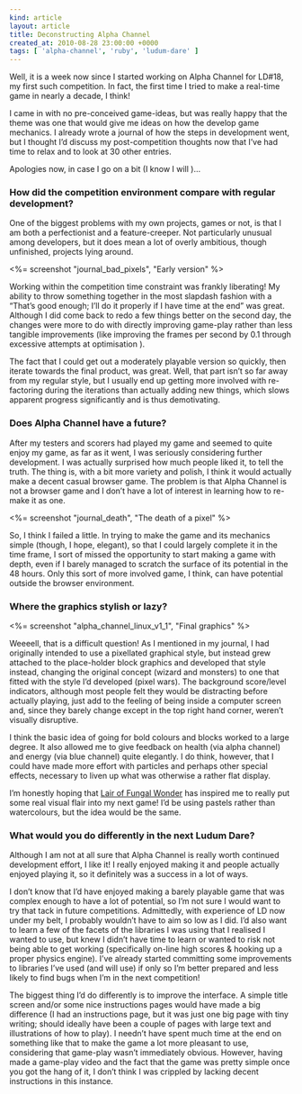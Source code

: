 ```yaml
---
kind: article
layout: article
title: Deconstructing Alpha Channel
created_at: 2010-08-28 23:00:00 +0000
tags: [ 'alpha-channel', 'ruby', 'ludum-dare' ]
---
```


Well, it is a week now since I started working on Alpha Channel for LD#18, my first such competition. In fact, the first time I tried to make a real-time game in nearly a decade, I think!

I came in with no pre-conceived game-ideas, but was really happy that the theme was one that would give me ideas on how the develop game mechanics. I already wrote a journal of how the steps in development went, but I thought I’d discuss my post-competition thoughts now that I’ve had time to relax and to look at 30 other entries.

Apologies now, in case I go on a bit (I know I will  )…


### How did the competition environment compare with regular development?

One of the biggest problems with my own projects, games or not, is that I am both a perfectionist and a feature-creeper. Not particularly unusual among developers, but it does mean a lot of overly ambitious, though unfinished, projects lying around.

<%= screenshot "journal_bad_pixels", "Early version" %>

Working within the competition time constraint was frankly liberating! My ability to throw something together in the most slapdash fashion with a “That’s good enough; I’ll do it properly if I have time at the end” was great. Although I did come back to redo a few things better on the second day, the changes were more to do with directly improving game-play rather than less tangible improvements (like improving the frames per second by 0.1 through excessive attempts at optimisation  ).

The fact that I could get out a moderately playable version so quickly, then iterate towards the final product, was great. Well, that part isn’t so far away from my regular style, but I usually end up getting more involved with re-factoring during the iterations than actually adding new things, which slows apparent progress significantly and is thus demotivating.


### Does Alpha Channel have a future?

After my testers and scorers had played my game and seemed to quite enjoy my game, as far as it went, I was seriously considering further development. I was actually surprised how much people liked it, to tell the truth. The thing is, with a bit more variety and polish, I think it would actually make a decent casual browser game. The problem is that Alpha Channel is not a browser game and I don’t have a lot of interest in learning how to re-make it as one.

<%= screenshot "journal_death", "The death of a pixel" %>

So, I think I failed a little. In trying to make the game and its mechanics simple (though, I hope, elegant), so that I could largely complete it in the time frame, I sort of missed the opportunity to start making a game with depth, even if I barely managed to scratch the surface of its potential in the 48 hours. Only this sort of more involved game, I think, can have potential outside the browser environment.

### Where the graphics stylish or lazy?

<%= screenshot "alpha_channel_linux_v1_1", "Final graphics" %>

Weeeell, that is a difficult question! As I mentioned in my journal, I had originally intended to use a pixellated graphical style, but instead grew attached to the place-holder block graphics and developed that style instead, changing the original concept (wizard and monsters) to one that fitted with the style I’d developed (pixel wars). The background score/level indicators, although most people felt they would be distracting before actually playing, just add to the feeling of being inside a computer screen and, since they barely change except in the top right hand corner, weren’t visually disruptive.

I think the basic idea of going for bold colours and blocks worked to a large degree. It also allowed me to give feedback on health (via alpha channel) and energy (via blue channel) quite elegantly. I do think, however, that I could have made more effort with particles and perhaps other special effects, necessary to liven up what was otherwise a rather flat display.

I’m honestly hoping that [Lair of Fungal Wonder](http://www.niallmoody.com/games/the-lair-of-fungal-wonder) has inspired me to really put some real visual flair into my next game! I’d be using pastels rather than watercolours, but the idea would be the same.


### What would you do differently in the next Ludum Dare?

Although I am not at all sure that Alpha Channel is really worth continued development effort, I like it! I really enjoyed making it and people actually enjoyed playing it, so it definitely was a success in a lot of ways.

I don’t know that I’d have enjoyed making a barely playable game that was complex enough to have a lot of potential, so I’m not sure I would want to try that tack in future competitions. Admittedly, with experience of LD now under my belt, I probably wouldn’t have to aim so low as I did. I’d also want to learn a few of the facets of the libraries I was using that I realised I wanted to use, but knew I didn’t have time to learn or wanted to risk not being able to get working (specifically on-line high scores & hooking up a proper physics engine). I’ve already started committing some improvements to libraries I’ve used (and will use) if only so I’m better prepared and less likely to find bugs when I’m in the next competition!

The biggest thing I’d do differently is to improve the interface. A simple title screen and/or some nice instructions pages would have made a big difference (I had an instructions page, but it was just one big page with tiny writing; should ideally have been a couple of pages with large text and illustrations of how to play). I needn’t have spent much time at the end on something like that to make the game a lot more pleasant to use, considering that game-play wasn’t immediately obvious. However, having made a game-play video and the fact that the game was pretty simple once you got the hang of it, I don’t think I was crippled by lacking decent instructions in this instance.


